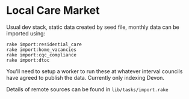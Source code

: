 # Local Care Market

Usual dev stack, static data created by seed file, monthly data can be imported using:

```
rake import:residential_care
rake import:home_vacancies
rake import:cqc_compliance
rake import:dtoc
```

You'll need to setup a worker to run these at whatever interval councils have agreed to publish the data. Currently only indexing Devon.

Details of remote sources can be found in `lib/tasks/import.rake`
